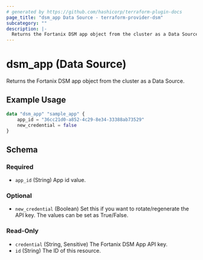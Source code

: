 ```yaml
---
# generated by https://github.com/hashicorp/terraform-plugin-docs
page_title: "dsm_app Data Source - terraform-provider-dsm"
subcategory: ""
description: |-
  Returns the Fortanix DSM app object from the cluster as a Data Source.
---
```


# dsm_app (Data Source)

Returns the Fortanix DSM app object from the cluster as a Data Source.

## Example Usage

```terraform
data "dsm_app" "sample_app" {
    app_id = "36cc21d0-a852-4c29-8e34-33388ab73529"
    new_credential = false
}
```

<!-- schema generated by tfplugindocs -->
## Schema

### Required

- `app_id` (String) App id value.

### Optional

- `new_credential` (Boolean) Set this if you want to rotate/regenerate the API key. The values can be set as True/False.

### Read-Only

- `credential` (String, Sensitive) The Fortanix DSM App API key.
- `id` (String) The ID of this resource.
